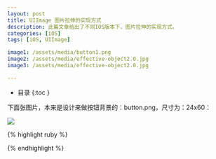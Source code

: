 ```yaml
---
layout: post
title: UIImage 图片拉伸的实现方式
description: 此篇文章给出了不同IOS版本下，图片拉伸的实现方式。
categories: [iOS]
tags: [iOS, UIImage]

image1: /assets/media/button1.png
image2: /assets/media/effective-object2.0.jpg
image3: /assets/media/effective-object2.0.jpg

---
```


* 目录
 {:toc  }

下面张图片，本来是设计来做按钮背景的：button.png，尺寸为：24x60：

<img src="{{ page.image1 }}"/>

{% highlight ruby %}

{% endhighlight %}



